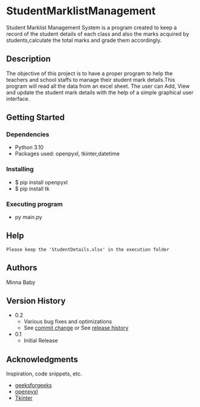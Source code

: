 # StudentMarklistManagement

Student Marklist Management System is a program created to keep a record of the student details of each 
class and also the marks acquired by students,calculate the total marks and grade them accordingly.


## Description
The objective of this project is to have a proper program to help the teachers and school staffs to manage 
their student mark details.This program will read all the data from an excel sheet. The user can Add, View and 
update the student mark details with the help of a simple graphical user interface. 

## Getting Started

### Dependencies

* Python 3.10
* Packages used: openpyxl, tkinter,datetime

### Installing

* $ pip install openpyxl
* $ pip install tk

### Executing program

* py main.py


## Help

```
Please keep the 'StudentDetails.xlsx' in the execution folder
```

## Authors

Minna Baby  


## Version History

* 0.2
    * Various bug fixes and optimizations
    * See [commit change]() or See [release history]()
* 0.1
    * Initial Release


## Acknowledgments

Inspiration, code snippets, etc.
* [geeksforgeeks](https://www.geeksforgeeks.org/python-programming-language/?ref=shm)
* [openpyxl](https://openpyxl.readthedocs.io/en/stable/)
* [Tkinter](https://tkdocs.com/tutorial/index.html)
